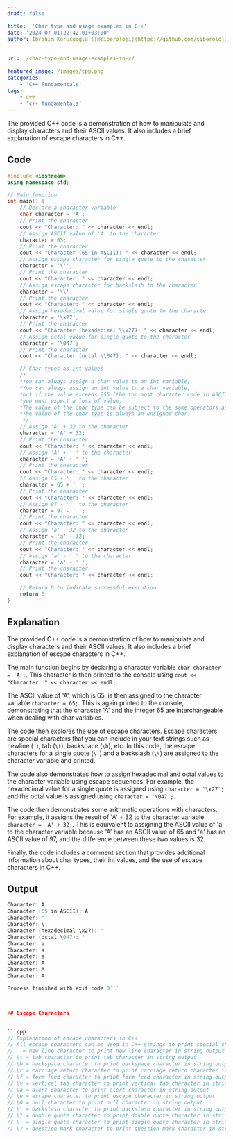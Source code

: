 ```yaml
---
draft: false

title:  'Char type and usage examples in C++'
date: '2024-07-01T22:42:01+03:00'
author: İbrahim Korucuoğlu ([@siberoloji](https://github.com/siberoloji))
 
 
url:  /char-type-and-usage-examples-in-c/
 
featured_image: /images/cpp.png
categories:
    - 'C++ Fundamentals'
tags:
    - c++
    - 'c++ fundamentals'
---
```



The provided C++ code is a demonstration of how to manipulate and display characters and their ASCII values. It also includes a brief explanation of escape characters in C++.



## Code


```cpp
#include <iostream>
using namespace std;

// Main function
int main() {
    // Declare a character variable
    char character = 'A';
    // Print the character
    cout << "Character: " << character << endl;
    // Assign ASCII value of 'A' to the character
    character = 65;
    // Print the character
    cout << "Character (65 in ASCII): " << character << endl;
    // Assign escape character for single quote to the character
    character = '\'';
    // Print the character
    cout << "Character: " << character << endl;
    // Assign escape character for backslash to the character
    character = '\\';
    // Print the character
    cout << "Character: " << character << endl;
    // Assign hexadecimal value for single quote to the character
    character = '\x27';
    // Print the character
    cout << "Character (hexadecimal \\x27): " << character << endl;
    // Assign octal value for single quote to the character
    character = '\047';
    // Print the character
    cout << "Character (octal \\047): " << character << endl;

    // Char types as int values
    /*
    *You can always assign a char value to an int variable;
    *You can always assign an int value to a char variable,
    *but if the value exceeds 255 (the top-most character code in ASCII),
    *you must expect a loss of value;
    *The value of the char type can be subject to the same operators as the data of type int.
    *The value of the char type is always an unsigned char.
     */
    // Assign 'A' + 32 to the character
    character = 'A' + 32;
    // Print the character
    cout << "Character: " << character << endl;
    // Assign 'A' + ' ' to the character
    character = 'A' + ' ';
    // Print the character
    cout << "Character: " << character << endl;
    // Assign 65 + ' ' to the character
    character = 65 + ' ';
    // Print the character
    cout << "Character: " << character << endl;
    // Assign 97 - ' ' to the character
    character = 97 - ' ';
    // Print the character
    cout << "Character: " << character << endl;
    // Assign 'a' - 32 to the character
    character = 'a' - 32;
    // Print the character
    cout << "Character: " << character << endl;
    // Assign 'a' - ' ' to the character
    character = 'a' - ' ';
    // Print the character
    cout << "Character: " << character << endl;

    // Return 0 to indicate successful execution
    return 0;
}
```



## Explanation



The provided C++ code is a demonstration of how to manipulate and display characters and their ASCII values. It also includes a brief explanation of escape characters in C++.



The main function begins by declaring a character variable `char character = 'A';`. This character is then printed to the console using `cout << "Character: " << character << endl;`.



The ASCII value of 'A', which is 65, is then assigned to the character variable `character = 65;`. This is again printed to the console, demonstrating that the character 'A' and the integer 65 are interchangeable when dealing with char variables.



The code then explores the use of escape characters. Escape characters are special characters that you can include in your text strings such as newline (` `), tab (`\t`), backspace (`\b`), etc. In this code, the escape characters for a single quote (`\'`) and a backslash (`\\`) are assigned to the character variable and printed.



The code also demonstrates how to assign hexadecimal and octal values to the character variable using escape sequences. For example, the hexadecimal value for a single quote is assigned using `character = '\x27';` and the octal value is assigned using `character = '\047';`.



The code then demonstrates some arithmetic operations with characters. For example, it assigns the result of 'A' + 32 to the character variable `character = 'A' + 32;`. This is equivalent to assigning the ASCII value of 'a' to the character variable because 'A' has an ASCII value of 65 and 'a' has an ASCII value of 97, and the difference between these two values is 32.



Finally, the code includes a comment section that provides additional information about char types, their int values, and the use of escape characters in C++.



## Output 


```cpp
Character: A
Character (65 in ASCII): A
Character: '
Character: \
Character (hexadecimal \x27): '
Character (octal \047): '
Character: a
Character: a
Character: a
Character: A
Character: A
Character: A

Process finished with exit code 0```



## Escape Characters


```cpp
// Explanation of escape characters in C++
// All escape characters can be used in C++ strings to print special characters
//   = new line character to print new line character in string output
// \t = tab character to print tab character in string output
// \b = backspace character to print backspace character in string output
// \r = carriage return character to print carriage return character in string output
// \f = form feed character to print form feed character in string output
// \v = vertical tab character to print vertical tab character in string output
// \a = alert character to print alert character in string output
// \e = escape character to print escape character in string output
// \0 = null character to print null character in string output
// \\ = backslash character to print backslash character in string output
// \" = double quote character to print double quote character in string output
// \' = single quote character to print single quote character in string output
// \? = question mark character to print question mark character in string output```
